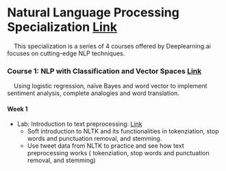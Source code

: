 # Natural Language Processing Specialization [Link](https://www.coursera.org/specializations/natural-language-processing)
&nbsp;&nbsp;&nbsp; This specialization is a series of 4 courses offered by Deeplearning.ai focuses on cutting-edge NLP techniques. 
### Course 1: NLP with Classification and Vector Spaces [Link](https://www.coursera.org/learn/classification-vector-spaces-in-nlp?specialization=natural-language-processing)
&nbsp;&nbsp;&nbsp; Using logistic regression, naïve Bayes and word vector to implement sentiment analysis, complete analogies and word translation. 
#### Week 1 
- Lab: Introduction to text preprocessing:  [Link](https://github.com/mei-pan/Natural_Language_Processing_Specialization/blob/main/NLPS_C1W1_Lab1.ipynb)
    - Soft introduction to NLTK and its functionalities in tokenziation, stop words and punctuation removal, and stemming.
    - Use tweet data from NLTK to practice and see how text preprocessing works ( tokenziation, stop words and punctuation removal, and stemming)

